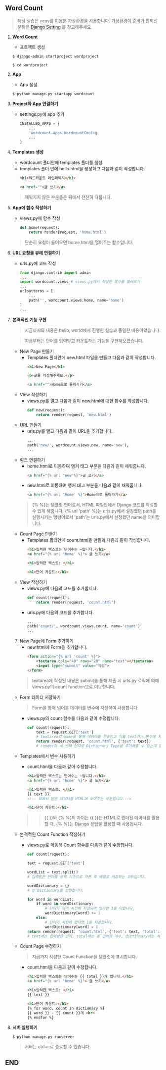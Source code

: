 ## Word Count

> 해당 실습은 venv를 이용한 가상환경을 사용합니다. 
가상환경이 준비가 안되신 분들은 [Django Setting](https://github.com/sangyeol-kim/python_study/tree/master/django/setting) 를 참고해주세요.

1. **Word Count**
    - 프로젝트 생성

    ```$ django-admin startproject wordproject```

    ```$ cd wordproject```

2. **App**

    - App 생성

    ```$ python manage.py startapp wordcount```

3. **Project와 App 연결하기**

    - settings.py에 app 추가
        ```python
        INSTALLED_APPS = {
            ...
            'wordcount.apps.WordcountConfig
            ...
        }
        ```

4. **Templates 생성**

    - wordcount 폴더안에 templates 폴더를 생성
    - templates 폴더 안에 hello.html을 생성하고 다음과 같이 작성합니다.
        ```html
        <h1>워드카운트 메인페이지</h1>

        <a href="">글 쓰기</a> 
        ```
    > 채워지지 않은 부분들은 뒤에서 천천히 다룹니다.

5. **App에 함수 작성하기**

    - views.py에 함수 작성
        ```python
        def home(request):
            return render(request, 'home.html')
        ```
    > 단순히 요청이 들어오면 home.html을 열어주는 함수입니다.

6. **URL 요청을 뷰에 연결하기**

    - urls.py에 코드 작성
        ```python
        from django.contrib import admin
        ...
        import wordcount.views # views.py에서 작성한 함수를 불러오기
        ...
        urlpatterns = [
            ...
            path('', wordcount.views.home, name='home')
        ]
        ...
        ```

7. **본격적인 기능 구현**
    > 지금까지의 내용은 hello, world에서 진행한 실습과 동일한 내용이였습니다.

    > 지금부터는 단어를 입력받고 카운트하는 기능을 구현해보겠습니다.

    - New Page 만들기
        - Templates 폴더안에 new.html 파일을 만들고 다음과 같이 작성합니다.
            ```html
            <h1>New Page</h1>

            <p>글을 작성해주세요.</p> 

            <a href="">Home으로 돌아가기</a>
            ```
    - View 작성하기
        - views.py를 열고 다음과 같이 new.html에 대한 함수를 작성합니다.
            ```python
            def new(request):
                return render(request, 'new.html')
            ```
    - URL 만들기
        - urls.py를 열고 다음과 같이 URL을 추가합니다.
            ```python
            ...
            path('new/', wordcount.views.new, name='new'),
            ...
            ```
    - 링크 연결하기
        - home.html로 이동하여 앵커 태그 부분을 다음과 같이 채워줍니다.
            ```html
            <a href="{% url 'new'%}">글 쓰기</a>
            ```
        - new.html로 이동하여 앵커 태그 부분을 다음과 같이 채워줍니다.
            ```html
            <a href="{% url 'home' %}">Home으로 돌아가기</a>
            ```
        > {% %}는 템플릿 언어로서, HTML 파일안에서 Django 코드를 작성할 수 있게 해줍니다.
        > {% url 'path' %}는 urls.py에서 설정했던 path를 실행시키는 명령어로서 'path'는 urls.py에서 설정했던 name을 의미합니다.
    - Count Page 만들기
        - Templates 폴더안에 count.html을 만들과 다음과 같이 작성합니다.
            ```html
            <h1>입력한 텍스트는 단어수는 ~입니다.</h1>
            <a href="{% url 'home' %}"> 글 쓰기</a>

            <h1>입력한 텍스트: </h1>

            <h1>단어 카운트:</h1>
            ```
    - View 작성하기
        - views.py에 다음의 코드를 추가합니다.
            ```python
            def count(request):
                return render(request, 'count.html')
            ```
        - urls.py에 다음의 코드를 추가합니다.
            ```python
            ...
            path('count/', wordcount.views.count, name='count')
            ...
            ```
    7. New Page에 Form 추가하기
        - new.html에 Form을 추가합니다.
            ```html
            <form action="{% url 'count' %}">
                <textarea cols="40" rows="20" name="text"></textarea>
                <input type="submit" value="작성">
            </form>
            ```
        > textarea에 작성된 내용은 submit을 통해 제출 시 urls.py 로직에 의해 views.py의 count function으로 이동합니다.
    - Form 데이터 저장하기
        > Form을 통해 넘어온 데이터를 변수에 저장하여 사용합니다.
        - views.py의 count 함수를 다음과 같이 수정합니다.
            ```python
            def count(request):
                text = request.GET['text']
                # textarea의 name을 통해 데이터를 전송받고 이를 text라는 변수에 저장합니다.
                return render(request, 'count.html', {'text': text})
                # render의 세 번째 인자로 Dictionary Type을 추가해줄 수 있는데 앞에서 저장한 text 변수를 'text'라는 key로 count.html에 넘겨주겠다는 의미입니다.
            ```
    - Templates에서 변수 사용하기
        - count.html을 다음과 같이 수정합니다.
            ```html
            <h1>입력한 텍스트는 단어수는 ~입니다.</h1>
            <a href="{% url 'home' %}"> 글 쓰기</a>

            <h1>입력한 텍스트: </h1>
            {{ text }}
            <!-- 뷰에서 받은 데이터를 HTML에 보여주는 부분입니다.-->

            <h1>단어 카운트:</h1>
            ```
        >> {{ }}와 {% %}의 차이는 {{ }}는 HTML로 렌더된 데이터를 활용할 때, {% %}는 Django 문법을 활용할 때 사용됩니다.

    - 본격적인 Count Function 작성하기
        - views.py로 이동해 Count 함수를 다음과 같이 수정합니다.
            ```python
            def count(request):

            text = request.GET['text']

            wordList = text.split()
            # 입력받은 단어를 공백 기준으로 자른 후 배열로 저장하는 코드입니다.

            wordDictionary = {}
            # 빈 Dictionary를 선언합니다.

            for word in wordList:
                if word in wordDictionary:
                    # 단어가 이미 사전에 저장되어 있다면 1을 더합니다.
                    wordDictionary[word] += 1
                else:
                    # 단어가 사전에 없다면 1을 저장합니다.
                    wordDictionary[word] = 1
            return render(request, 'count.html', {'text': text, 'total': len(wordList), 'dictionary': wordDictionary.items()})
            # text에는 입력받은 단어, total에는 총 단어의 개수, dictionary에는 사전에 저장된 내용을 쌍(key와 value)으로 나타냅니다.
            ```

    - Count Page 수정하기
        > 지금까지 작성한 Count Function을 템플릿에 표시합니다.
        - count.html을 다음과 같이 수정합니다.
            ```html
            <h1>입력한 텍스트는 단어수는 {{ total }}개 입니다.</h1>
            <a href="{% url 'home' %}"> 글 쓰기</a>

            <h1>입력한 텍스트: </h1>
            {{ text }}

            <h1>단어 카운트:</h1>
            {% for word, count in dictionary %}
            {{ word }} - {{ count }}개 <br>
            {% endfor %}
            ```

8. **서버 실행하기**

    ```
    $ python manage.py runserver
    ```
    > 서버는 ctrl+c로 종료할 수 있습니다.

## END